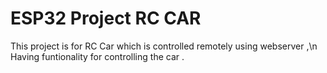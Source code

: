 # **ESP32 Project RC CAR**

 This project is for RC Car which is controlled remotely using webserver ,\n 
 Having funtionality for controlling the car .

